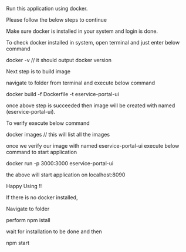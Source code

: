 
Run this application using docker.


Please follow the below steps to continue


Make sure docker is installed in your system and login is done.

To check docker installed in system, open terminal and just enter below command

docker -v // it should output docker version

Next step is to build image

navigate to folder from terminal and execute below command

docker build -f Dockerfile -t eservice-portal-ui

once above step is succeeded then image will be created with named (eservice-portal-ui).

To verify execute below command

docker images // this will list all the images 

once we verify our image with named eservice-portal-ui execute below command to start application


docker run -p 3000:3000 eservice-portal-ui


the above will start application on localhost:8090

Happy Using !!


If there is no docker installed,

Navigate to folder


perform npm istall

wait for installation to be done and then

npm start


